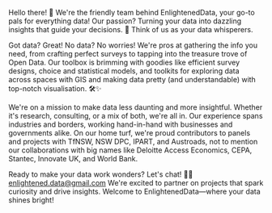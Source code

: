 Hello there! 👋 We're the friendly team behind EnlightenedData, your go-to pals for everything data! Our passion? Turning your data into dazzling insights that guide your decisions. 🌟 Think of us as your data whisperers.

Got data? Great! No data? No worries! We're pros at gathering the info you need, from crafting perfect surveys to tapping into the treasure trove of Open Data. Our toolbox is brimming with goodies like efficient survey designs, choice and statistical models, and toolkits for exploring data across spaces with GIS and making data pretty (and understandable) with top-notch visualisation. 🛠️✨

We're on a mission to make data less daunting and more insightful. Whether it's research, consulting, or a mix of both, we're all in. Our experience spans industries and borders, working hand-in-hand with businesses and governments alike. On our home turf, we're proud contributors to panels and projects with TfNSW, NSW DPC, IPART, and Austroads, not to mention our collaborations with big names like Deloitte Access Economics, CEPA, Stantec, Innovate UK, and World Bank.

Ready to make your data work wonders? Let's chat! 💬💖 enlightened.data@gmail.com
We're excited to partner on projects that spark curiosity and drive insights. Welcome to EnlightenedData—where your data shines bright!

<!---
EnlightenedData/EnlightenedData is a ✨ special ✨ repository because its `README.md` (this file) appears on your GitHub profile.
You can click the Preview link to take a look at your changes.
--->
